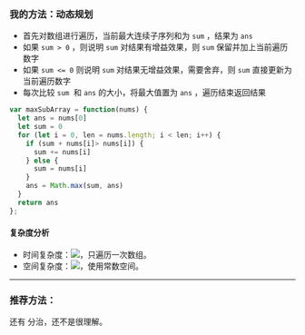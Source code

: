 ### 我的方法：动态规划
- 首先对数组进行遍历，当前最大连续子序列和为 `sum` ，结果为 `ans` 
- 如果 `sum > 0` ，则说明 `sum` 对结果有增益效果，则 `sum` 保留并加上当前遍历数字
- 如果 `sum <= 0` 则说明 `sum` 对结果无增益效果，需要舍弃，则 `sum` 直接更新为当前遍历数字
- 每次比较 `sum`  和 `ans` 的大小，将最大值置为 `ans` ，遍历结束返回结果

```javascript
var maxSubArray = function(nums) {
  let ans = nums[0]
  let sum = 0
  for (let i = 0, len = nums.length; i < len; i++) {
    if (sum + nums[i]> nums[i]) {
      sum += nums[i]
    } else {
      sum = nums[i]
    }
    ans = Math.max(sum, ans)
  }
  return ans
};
```

#### 复杂度分析
- 时间复杂度：![](https://cdn.nlark.com/yuque/__latex/7ba55e7c64a9405a0b39a1107e90ca94.svg#card=math&code=O%28n%29&height=20&width=36)，只遍历一次数组。
- 空间复杂度：![](https://cdn.nlark.com/yuque/__latex/5e079a28737d5dd019a3b8f6133ee55e.svg#card=math&code=O%281%29&height=20&width=34)，使用常数空间。

---

### 推荐方法：
还有 分治，还不是很理解。
